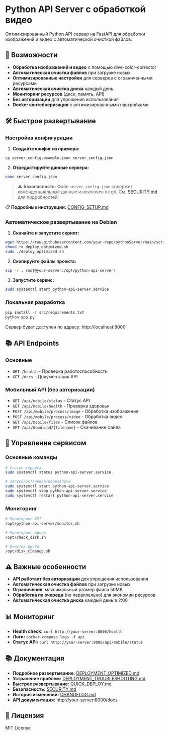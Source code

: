 # Python API Server с обработкой видео

Оптимизированный Python API сервер на FastAPI для обработки изображений и видео с автоматической очисткой файлов.

## 🚀 Возможности

- **Обработка изображений и видео** с помощью dive-color-corrector
- **Автоматическая очистка файлов** при загрузке новых
- **Оптимизированные настройки** для серверов с ограниченными ресурсами
- **Автоматическая очистка диска** каждый день
- **Мониторинг ресурсов** (диск, память, API)
- **Без авторизации** для упрощения использования
- **Docker контейнеризация** с оптимизированными настройками

## 🛠 Быстрое развертывание

### Настройка конфигурации

1. **Создайте конфиг из примера:**
```bash
cp server_config.example.json server_config.json
```

2. **Отредактируйте данные сервера:**
```bash
nano server_config.json
```

> ⚠️ **Безопасность**: Файл `server_config.json` содержит конфиденциальные данные и исключен из git. См. [SECURITY.md](SECURITY.md) для подробностей.

📋 **Подробные инструкции:** [CONFIG_SETUP.md](CONFIG_SETUP.md)

### Автоматическое развертывание на Debian

1. **Скачайте и запустите скрипт:**
```bash
wget https://raw.githubusercontent.com/your-repo/pythonServer/main/scripts/deploy_optimized.sh
chmod +x deploy_optimized.sh
sudo ./deploy_optimized.sh
```

2. **Скопируйте файлы проекта:**
```bash
scp -r . root@your-server:/opt/python-api-server/
```

3. **Запустите сервис:**
```bash
sudo systemctl start python-api-server.service
```

### Локальная разработка

```bash
pip install -r src/requirements.txt
python app.py
```

Сервер будет доступен по адресу: http://localhost:8000

## 📚 API Endpoints

### Основные
- `GET /health` - Проверка работоспособности
- `GET /docs` - Документация API

### Мобильный API (без авторизации)
- `GET /api/mobile/status` - Статус API
- `GET /api/mobile/health` - Проверка здоровья
- `POST /api/mobile/process/image` - Обработка изображения
- `POST /api/mobile/process/video` - Обработка видео
- `GET /api/mobile/files` - Список файлов
- `GET /api/download/{filename}` - Скачивание файла

## 🔧 Управление сервисом

### Основные команды
```bash
# Статус сервиса
sudo systemctl status python-api-server.service

# Запуск/остановка/перезапуск
sudo systemctl start python-api-server.service
sudo systemctl stop python-api-server.service
sudo systemctl restart python-api-server.service
```

### Мониторинг
```bash
# Мониторинг API
/opt/python-api-server/monitor.sh

# Мониторинг диска
/opt/check_disk.sh

# Очистка диска
/opt/disk_cleanup.sh
```

## ⚠️ Важные особенности

- **API работает без авторизации** для упрощения использования
- **Автоматическая очистка файлов** при загрузке новых
- **Ограничения**: максимальный размер файла 50MB
- **Обработка по очереди** (не параллельно) для экономии ресурсов
- **Автоматическая очистка диска** каждый день в 2:00

## 📊 Мониторинг

- **Health check:** `curl http://your-server:8000/health`
- **Логи:** `docker-compose logs -f api`
- **Статус API:** `curl http://your-server:8000/api/mobile/status`

## 📚 Документация

- **Подробное развертывание:** [DEPLOYMENT_OPTIMIZED.md](DEPLOYMENT_OPTIMIZED.md)
- **Устранение проблем:** [DEPLOYMENT_TROUBLESHOOTING.md](DEPLOYMENT_TROUBLESHOOTING.md)
- **Быстрое развертывание:** [QUICK_DEPLOY.md](QUICK_DEPLOY.md)
- **Безопасность:** [SECURITY.md](SECURITY.md)
- **История изменений:** [CHANGELOG.md](CHANGELOG.md)
- **API документация:** http://your-server:8000/docs

## 📝 Лицензия

MIT License

